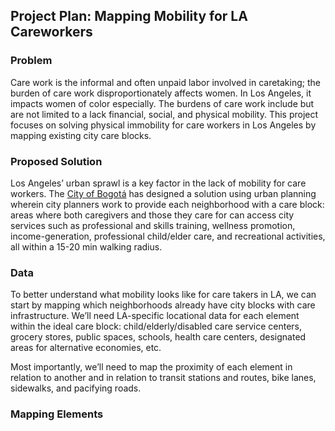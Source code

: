 ## Project Plan: Mapping Mobility for LA Careworkers

### Problem
Care work is the informal and often unpaid labor involved in caretaking; the burden of care work disproportionately affects women. In Los Angeles, it impacts women of color especially. The burdens of care work include but are not limited to a lack financial, social, and physical mobility. This project focuses on solving physical immobility for care workers in Los Angeles by mapping existing city care blocks. 

### Proposed Solution
Los Angeles’ urban sprawl is a key factor in the lack of mobility for care workers. The <a href="https://www.brookings.edu/wp-content/uploads/2021/12/City-playbook_Bogota.pdf">City of Bogotá</a> has designed a solution using urban planning wherein city planners work to provide each neighborhood with a care block: areas where both caregivers and those they care for can access city services such as professional and skills training, wellness promotion, income-generation, professional child/elder care, and recreational activities, all within a 15-20 min walking radius.

### Data
To better understand what mobility looks like for care takers in LA, we can start by mapping which neighborhoods already have city blocks with care infrastructure. We’ll need LA-specific locational data for each element within the ideal care block: child/elderly/disabled care service centers, grocery stores, public spaces, schools, health care centers, designated areas for alternative economies, etc.

Most importantly, we’ll need to map the proximity of each element in relation to another and in relation to transit stations and routes, bike lanes, sidewalks, and pacifying roads.

### Mapping Elements
